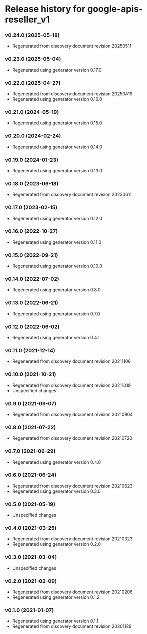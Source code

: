 # Release history for google-apis-reseller_v1

### v0.24.0 (2025-05-18)

* Regenerated from discovery document revision 20250511

### v0.23.0 (2025-05-04)

* Regenerated using generator version 0.17.0

### v0.22.0 (2025-04-27)

* Regenerated from discovery document revision 20250419
* Regenerated using generator version 0.16.0

### v0.21.0 (2024-05-19)

* Regenerated using generator version 0.15.0

### v0.20.0 (2024-02-24)

* Regenerated using generator version 0.14.0

### v0.19.0 (2024-01-23)

* Regenerated using generator version 0.13.0

### v0.18.0 (2023-06-18)

* Regenerated from discovery document revision 20230611

### v0.17.0 (2023-02-15)

* Regenerated using generator version 0.12.0

### v0.16.0 (2022-10-27)

* Regenerated using generator version 0.11.0

### v0.15.0 (2022-09-21)

* Regenerated using generator version 0.10.0

### v0.14.0 (2022-07-02)

* Regenerated using generator version 0.8.0

### v0.13.0 (2022-06-21)

* Regenerated using generator version 0.7.0

### v0.12.0 (2022-06-02)

* Regenerated using generator version 0.4.1

### v0.11.0 (2021-12-14)

* Regenerated from discovery document revision 20211106

### v0.10.0 (2021-10-21)

* Regenerated from discovery document revision 20211019
* Unspecified changes

### v0.9.0 (2021-09-07)

* Regenerated from discovery document revision 20210904

### v0.8.0 (2021-07-22)

* Regenerated from discovery document revision 20210720

### v0.7.0 (2021-06-29)

* Regenerated using generator version 0.4.0

### v0.6.0 (2021-06-24)

* Regenerated from discovery document revision 20210623
* Regenerated using generator version 0.3.0

### v0.5.0 (2021-05-19)

* Unspecified changes

### v0.4.0 (2021-03-25)

* Regenerated from discovery document revision 20210323
* Regenerated using generator version 0.2.0

### v0.3.0 (2021-03-04)

* Unspecified changes

### v0.2.0 (2021-02-09)

* Regenerated from discovery document revision 20210206
* Regenerated using generator version 0.1.2

### v0.1.0 (2021-01-07)

* Regenerated using generator version 0.1.1
* Regenerated from discovery document revision 20201129

